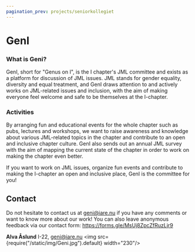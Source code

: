 ```yaml
---
pagination_prev: projects/seniorkollegiet
---
```

# GenI
### What is Geni?
GenI, short for "Genus on I", is the I chapter's JML committee and exists as a platform for discussion of JML issues. JML stands for gender equality, diversity and equal treatment, and GenI draws attention to and actively works on JML-related issues and inclusion, with the aim of making everyone feel welcome and safe to be themselves at the I-chapter. 

### Activities
By arranging fun and educational events for the whole chapter such as pubs, lectures and workshops, we want to raise awareness and knowledge about various JML-related topics in the chapter and contribute to an open and inclusive chapter culture. GenI also sends out an annual JML survey with the aim of mapping the current state of the chapter in order to work on making the chapter even better. 

If you want to work on JML issues, organize fun events and contribute to making the I-chapter an open and inclusive place, GenI is the committee for you! 

## Contact
Do not hesitate to contact us at geni@iare.nu if you have any comments or want to know more about our work! 
You can also leave anonymous feedback via our contact form: https://forms.gle/MsUj8ZpcZfRuzLjr9 

__Alva Åslund__ I-22, geni@iare.nu
<img src={require("/static/img/Geni.jpg").default} width="230"/>